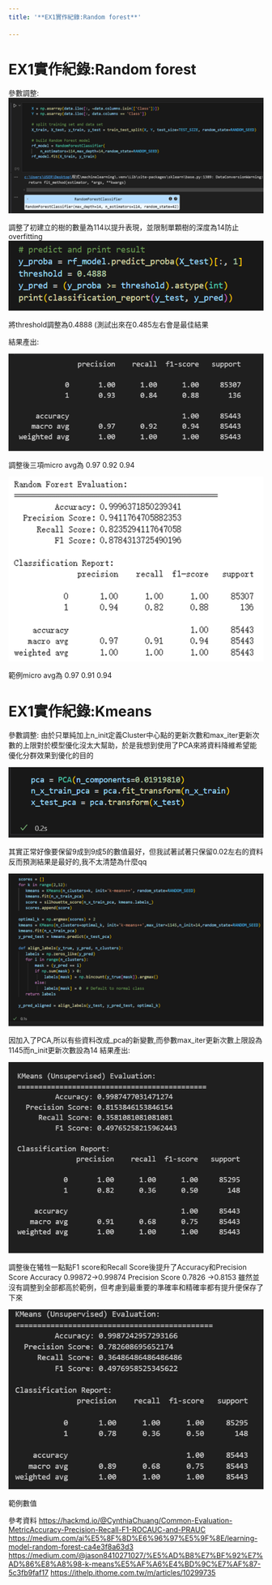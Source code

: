 ```yaml
---
title: '**EX1實作紀錄:Random forest**'

---
```


# **EX1實作紀錄:Random forest**

參數調整:
![MIX](ryz08_Tblx.png)

調整了初建立的樹的數量為114以提升表現，並限制單顆樹的深度為14防止overfitting
![MIX](By-OP_6bxg.png)

將threshold調整為0.4888 (測試出來在0.485左右會是最佳結果

結果產出:

![MIX](ry0gvup-xg.png)

調整後三項micro avg為 0.97 0.92 0.94

![MIX](Bkox9OaWgl.png)

範例micro avg為 0.97 0.91 0.94

# **EX1實作紀錄:Kmeans**
參數調整:
由於只單純加上n_init定義Cluster中心點的更新次數和max_iter更新次數的上限對於模型優化沒太大幫助，於是我想到使用了PCA來將資料降維希望能優化分群效果到優化的目的

![MIX](rytfO6pWgx.png)

其實正常好像要保留9成到9成5的數值最好，但我試著試著只保留0.02左右的資料反而預測結果是最好的,我不太清楚為什麼qq

![MIX](BJ17_paWxx.png)

因加入了PCA,所以有些資料改成_pca的新變數,而參數max_iter更新次數上限設為1145而n_init更新次數設為14
結果產出:

![MIX](HJ1VDp6Zee.png)

調整後在犧牲一點點F1 score和Recall Score後提升了Accuracy和Precision Score
Accuracy 0.99872->0.99874 
Precision Score 0.7826 ->0.8153
雖然並沒有調整到全部都高於範例，但考慮到最重要的準確率和精確率都有提升便保存了下來

![MIX](Sk0ImKTbgx.png)

範例數值





參考資料
https://hackmd.io/@CynthiaChuang/Common-Evaluation-MetricAccuracy-Precision-Recall-F1-ROCAUC-and-PRAUC
https://medium.com/ai%E5%8F%8D%E6%96%97%E5%9F%8E/learning-model-random-forest-ca4e3f8a63d3
https://medium.com/@jason8410271027/%E5%AD%B8%E7%BF%92%E7%AD%86%E8%A8%98-k-means%E5%AF%A6%E4%BD%9C%E7%AF%87-5c3fb9faf17
https://ithelp.ithome.com.tw/m/articles/10299735
